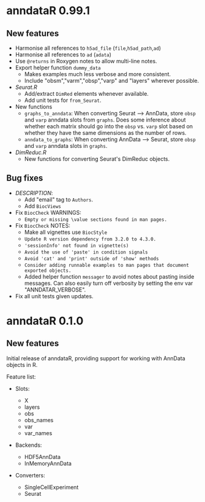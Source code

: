 # anndataR 0.99.1

## New features

* Harmonise all references to `h5ad_file` (`file`,`h5ad_path`,`ad`)
* Harmonise all references to `ad` (`adata`)
* Use `@returns` in Roxygen notes to allow multi-line notes.
* Export helper function `dummy_data`
  - Makes examples much less verbose and more consistent.
  - Include "obsm","varm","obsp","varp" and "layers" wherever possible.
* *Seurat.R*
  - Add/extract `DimRed` elements whenever available.
  - Add unit tests for `from_Seurat`.
* New functions
  - `graphs_to_anndata`:  When converting Seurat --> AnnData, 
    store `obsp` and `varp` anndata slots from `graphs`. Does some inference 
    about whether each matrix should go into the `obsp` vs. `varp` slot based 
    on whether they have the same dimensions as the number of rows. 
  - `anndata_to_graphs`: When converting AnnData --> Seurat, 
    store `obsp` and `varp` anndata slots in `graphs`. 
* *DimReduc.R*
  - New functions for converting Seurat's DimReduc objects.
  

## Bug fixes

* *DESCRIPTION*:
  - Add "email" tag to `Authors`.
  - Add `BiocViews`
* Fix `BiocCheck` WARNINGS:
  - `Empty or missing \value sections found in man pages.`
* Fix `BiocCheck` NOTES:
  - Make all vignettes use `BiocStyle`
  - `Update R version dependency from 3.2.0 to 4.3.0.`
  - `'sessionInfo' not found in vignette(s)`
  - `Avoid the use of 'paste' in condition signals` 
  - `Avoid 'cat' and 'print' outside of 'show' methods`
  - `Consider adding runnable examples to man pages that document exported objects.`
  - Added helper function `messager` to avoid notes about pasting inside messages.
    Can also easily turn off verbosity by setting the env var "ANNDATAR_VERBOSE".
* Fix all unit tests given updates.

# anndataR 0.1.0

## New features

Initial release of anndataR, providing support for working with AnnData objects in R.

Feature list:

* Slots:
  - X
  - layers
  - obs
  - obs_names
  - var
  - var_names

* Backends:
  - HDF5AnnData
  - InMemoryAnnData

* Converters:
  - SingleCellExperiment
  - Seurat
